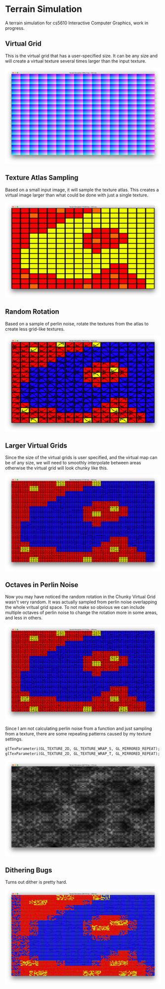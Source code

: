 # Terrain Simulation
A terrain simulation for cs5610 Interactive Computer Graphics, work in progress.

## Virtual Grid

This is the virtual grid that has a user-specified size. It can be any size and will create a virtual texture several times larger than the input texture.

![Virtual Grid](https://raw.githubusercontent.com/Atlasx/TerrainSimulation/master/ProgressImages/virtualgrid.png)

## Texture Atlas Sampling

Based on a small input image, it will sample the texture atlas. This creates a virtual image larger than what could be done with just a single texture.

![Coastline](https://raw.githubusercontent.com/Atlasx/TerrainSimulation/master/ProgressImages/coastline.png)

## Random Rotation

Based on a sample of perlin noise, rotate the textures from the atlas to create less grid-like textures.

![Random Rotation](https://raw.githubusercontent.com/Atlasx/TerrainSimulation/master/ProgressImages/randomrotation.png)

## Larger Virtual Grids

Since the size of the virtual grids is user specified, and the virtual map can be of any size, we will need to smoothly interpolate between areas otherwise the virtual grid will look chunky like this.

![Chunky Virtual Grid](https://raw.githubusercontent.com/Atlasx/TerrainSimulation/master/ProgressImages/largevirtualgrid.png)

## Octaves in Perlin Noise

Now you may have noticed the random rotation in the Chunky Virtual Grid wasn't very random. It was actually sampled from perlin noise overlapping the whole vritual grid space. To not make so obvious we can include multiple octaves of perlin noise to change the rotation more in some areas, and less in others.

![Random Noise](https://raw.githubusercontent.com/Atlasx/TerrainSimulation/master/ProgressImages/randomoctaves.png)

Since I am not calculating perlin noise from a function and just sampling from a texture, there are some repeating patterns caused by my texture settings.

```
glTexParameteri(GL_TEXTURE_2D, GL_TEXTURE_WRAP_S, GL_MIRRORED_REPEAT);
glTexParameteri(GL_TEXTURE_2D, GL_TEXTURE_WRAP_T, GL_MIRRORED_REPEAT);
```

![Sampled Noise](https://raw.githubusercontent.com/Atlasx/TerrainSimulation/master/ProgressImages/perlinOctave.png)

## Dithering Bugs

Turns out dither is pretty hard.

![Dithering Bugs](https://raw.githubusercontent.com/Atlasx/TerrainSimulation/master/ProgressImages/bugs1.png)

